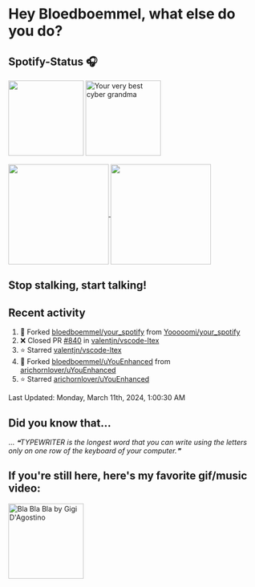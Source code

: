 # Hey Bloedboemmel, what else do you do? 
## Spotify-Status 🎧
<p float="left" >
  <img src="https://novatorem-amber-nine.vercel.app/api/spotify" height="150px"/>
  <img alt="Your very best cyber grandma" src="https://thekenyonthrill.files.wordpress.com/2013/10/44-grandma-computer-e1381195849436.jpg" height="150px"/>
</p>

<a href="https://github.com/bloedboemmel">
  <img align="center" src="https://letstrys-bloedboemmel.vercel.app/api/?username=bloedboemmel&show_icons=true&theme=radical" height="200"/>
  
</a>

<a href="https://github.com/bloedboemmel">
  <img align="center" src="https://letstrys-bloedboemmel.vercel.app/api/top-langs/?username=bloedboemmel&theme=radical"  height="200"/>
</a>


## Stop stalking, start talking!
## Recent activity
<!--RECENT_ACTIVITY:start-->
1. 🔱 Forked [bloedboemmel/your_spotify](https://github.com/bloedboemmel/your_spotify) from [Yooooomi/your_spotify](https://github.com/Yooooomi/your_spotify)
2. ❌ Closed PR [#840](https://github.com/valentjn/vscode-ltex/pull/840) in [valentjn/vscode-ltex](https://github.com/valentjn/vscode-ltex)
3. ⭐ Starred [valentjn/vscode-ltex](https://github.com/valentjn/vscode-ltex)
4. 🔱 Forked [bloedboemmel/uYouEnhanced](https://github.com/bloedboemmel/uYouEnhanced) from [arichornlover/uYouEnhanced](https://github.com/arichornlover/uYouEnhanced)
5. ⭐ Starred [arichornlover/uYouEnhanced](https://github.com/arichornlover/uYouEnhanced)
<!--RECENT_ACTIVITY:end-->

<!--RECENT_ACTIVITY:last_update-->
Last Updated: Monday, March 11th, 2024, 1:00:30 AM
<!--RECENT_ACTIVITY:last_update_end-->


## Did you know that...
... <!--STARTS_HERE_QUOTE_README-->
<i>❝TYPEWRITER is the longest word that you can write using the letters only on one row of the keyboard of your computer.❞</i>
<!--ENDS_HERE_QUOTE_README-->


## If you're still here, here's my favorite gif/music video:

<a href="https://www.youtube.com/watch?v=Hrph2EW9VjY">
  <img alt="Bla Bla Bla by Gigi D'Agostino" src="../img/BlaBlaBla.gif" height="150px"/>
</a>
